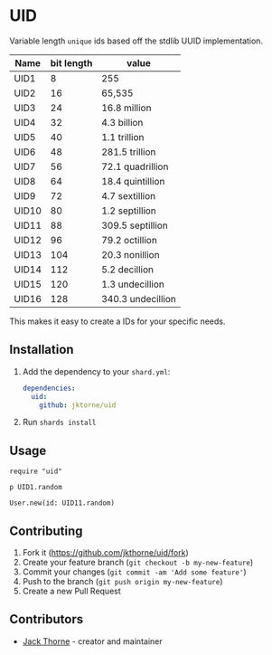 # UID

Variable length `unique` ids based off the stdlib UUID implementation.

| Name  | bit length | value             |
|-------|------------|-------------------|
| UID1  | 8          | 255               |
| UID2  | 16         | 65,535            |
| UID3  | 24         | 16.8 million      |
| UID4  | 32         | 4.3 billion       |
| UID5  | 40         | 1.1 trillion      |
| UID6  | 48         | 281.5 trillion    |
| UID7  | 56         | 72.1 quadrillion  |
| UID8  | 64         | 18.4 quintillion  |
| UID9  | 72         | 4.7 sextillion    |
| UID10 | 80         | 1.2 septillion    |
| UID11 | 88         | 309.5 septillion  |
| UID12 | 96         | 79.2 octillion    |
| UID13 | 104        | 20.3 nonillion    |
| UID14 | 112        | 5.2 decillion     |
| UID15 | 120        | 1.3 undecillion   |
| UID16 | 128        | 340.3 undecillion |


This makes it easy to create a IDs for your specific needs.

## Installation

1. Add the dependency to your `shard.yml`:

   ```yaml
   dependencies:
     uid:
       github: jktorne/uid
   ```

2. Run `shards install`

## Usage

```crystal
require "uid"

p UID1.random

User.new(id: UID11.random)
```

## Contributing

1. Fork it (<https://github.com/jkthorne/uid/fork>)
2. Create your feature branch (`git checkout -b my-new-feature`)
3. Commit your changes (`git commit -am 'Add some feature'`)
4. Push to the branch (`git push origin my-new-feature`)
5. Create a new Pull Request

## Contributors

- [Jack Thorne](https://github.com/jkthorne) - creator and maintainer
